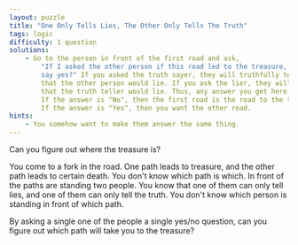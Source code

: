 ```yaml
---
layout: puzzle
title: "One Only Tells Lies, The Other Only Tells The Truth"
tags: logic
difficulty: 1 question
solutions:
    - Go to the person in front of the first road and ask,
        "If I asked the other person if this road led to the treasure, would they
        say yes?" If you asked the truth sayer, they will truthfully tell you
        that the other person would lie. If you ask the lier, they will lie and say
        that the truth teller would lie. Thus, any answer you get here will be a lie.
        If the answer is "No", then the first road is the road to the treasure.
        If the answer is "Yes", then you want the other road.
hints:
    - You somehow want to make them answer the same thing.
---
```


Can you figure out where the treasure is?
<!--more-->

You come to a fork in the road. One path leads to treasure, and the other path
leads to certain death. You don't know which path is which. In front of the paths
are standing two people. You know that one of them can only tell lies, and
one of them can only tell the truth. You don't know which person is standing
in front of which path.

By asking a single one of the people a single yes/no question, can you figure
out which path will take you to the treasure?

